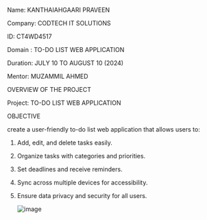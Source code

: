 Name: KANTHAIAHGAARI PRAVEEN

Company: CODTECH IT SOLUTIONS

ID: CT4WD4517

Domain : TO-DO LIST WEB APPLICATION

Duration: JULY 10 TO AUGUST 10 (2024)

Mentor: MUZAMMIL AHMED

OVERVIEW OF THE PROJECT

Project: TO-DO LIST WEB APPLICATION

OBJECTIVE

create a user-friendly to-do list web application that allows users to:

1) Add, edit, and delete tasks easily.
2) Organize tasks with categories and priorities.
3) Set deadlines and receive reminders.
4) Sync across multiple devices for accessibility.
5) Ensure data privacy and security for all users.

   ![image](https://github.com/user-attachments/assets/fa66b29b-5cca-4a1f-942f-00bc84c5190d)

